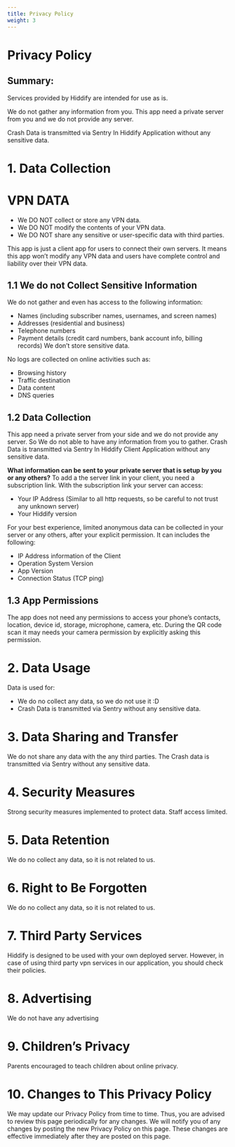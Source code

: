 ```yaml
---
title: Privacy Policy
weight: 3
---
```


# Privacy Policy

## Summary:
Services provided by Hiddify are intended for use as is.

We do not gather any information from you. This app need a private server from you and we do not provide any server.

Crash Data is transmitted via Sentry In Hiddify Application without any sensitive data.

# 1. Data Collection

# VPN DATA
- We DO NOT collect or store any VPN data.
- We DO NOT modify the contents of your VPN data.
- We DO NOT share any sensitive or user-specific data with third parties.

This app is just a client app for users to connect their own servers. It means this app won’t modify any VPN data and users have complete control and liability over their VPN data.

## 1.1 We do not Collect Sensitive Information

We do not gather and even has access to the following information:

- Names (including subscriber names, usernames, and screen names)
- Addresses (residential and business)
- Telephone numbers
- Payment details (credit card numbers, bank account info, billing records)
  We don’t store sensitive data.

No logs are collected on online activities such as:

- Browsing history
- Traffic destination
- Data content
- DNS queries

## 1.2 Data Collection

This app need a private server from your side and we do not provide any server. So We do not able to have any information from you to gather.
Crash Data is transmitted via Sentry In Hiddify Client Application without any sensitive data.

**What information can be sent to your private server that is setup by you or any others?**
To add a the server link in your client, you need a subscription link. With the subscription link your server can access:

- Your IP Address (Similar to all http requests, so be careful to not trust any unknown server)
- Your Hiddify version

For your best experience, limited anonymous data can be collected in your server or any others, after your explicit permission.
It can includes the following:
- IP Address information of the Client
- Operation System Version
- App Version
- Connection Status (TCP ping)

## 1.3 App Permissions

The app does not need any permissions to access your phone’s contacts, location, device id, storage, microphone, camera, etc.
During the QR code scan it may needs your camera permission by explicitly asking this permission.

# 2. Data Usage

Data is used for:

- We do no collect any data, so we do not use it :D
- Crash Data is transmitted via Sentry without any sensitive data.

# 3. Data Sharing and Transfer

We do not share any data with the any third parties. The Crash data  is transmitted via Sentry without any sensitive data.

# 4. Security Measures

Strong security measures implemented to protect data. Staff access limited.

# 5. Data Retention

We do no collect any data, so it is not related to us.

# 6. Right to Be Forgotten

We do no collect any data, so it is not related to us.

# 7. Third Party Services

Hiddify is designed to be used with your own deployed server. However, in case of using third party vpn services in our application, you should check their policies.

# 8. Advertising

We do not have any advertising

# 9. Children’s Privacy

Parents encouraged to teach children about online privacy.

# 10. Changes to This Privacy Policy
We may update our Privacy Policy from time to time. Thus, you are advised to review this page periodically for any changes. We will notify you of any changes by posting the new Privacy Policy on this page. These changes are effective immediately after they are posted on this page.
